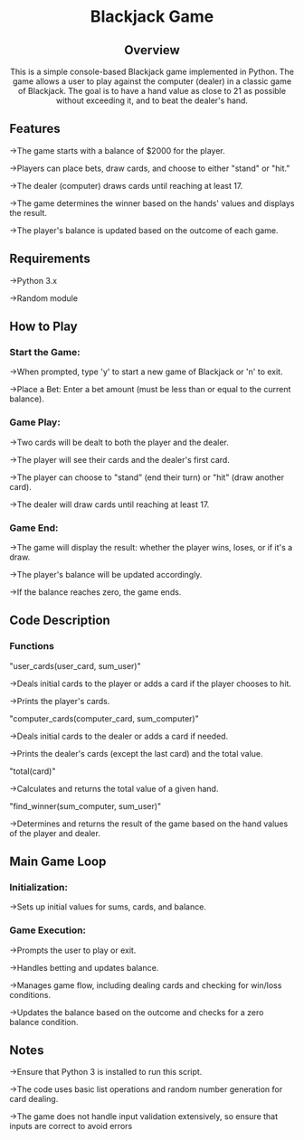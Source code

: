 **<h1 align="center">Blackjack Game</h1>**

**<h2 align="center">Overview</h2>**
  <p align="center">This is a simple console-based Blackjack game implemented in Python. The game allows a user to play against the computer (dealer) in a classic game of Blackjack. The goal is to have a hand value as close to 21 as possible without exceeding it, and to beat the dealer's hand.</p>

**<h2>Features</h2>**
 ->The game starts with a balance of $2000 for the player.
  
 ->Players can place bets, draw cards, and choose to either "stand" or "hit."
  
 ->The dealer (computer) draws cards until reaching at least 17.
  
 ->The game determines the winner based on the hands' values and displays the result.

 ->The player's balance is updated based on the outcome of each game.
  
**<h2>Requirements</h2>**

  ->Python 3.x
  
  ->Random module
  
**<h2>How to Play</h2>**

<h3>Start the Game:</h3>

 ->When prompted, type 'y' to start a new game of Blackjack or 'n' to exit.
  
 ->Place a Bet: Enter a bet amount (must be less than or equal to the current balance).
  
<h3>Game Play:</h3>

 ->Two cards will be dealt to both the player and the dealer.
  
 ->The player will see their cards and the dealer's first card.
  
 ->The player can choose to "stand" (end their turn) or "hit" (draw another card).
  
 ->The dealer will draw cards until reaching at least 17.
  
<h3>Game End:</h3>

 ->The game will display the result: whether the player wins, loses, or if it's a draw.
  
 ->The player's balance will be updated accordingly.
  
  ->If the balance reaches zero, the game ends.
  
<h2>Code Description</h2>

<h3>Functions</h3>

"user_cards(user_card, sum_user)"

  ->Deals initial cards to the player or adds a card if the player chooses to hit.
  
  ->Prints the player's cards.
  
"computer_cards(computer_card, sum_computer)"

  ->Deals initial cards to the dealer or adds a card if needed.
  
  ->Prints the dealer's cards (except the last card) and the total value.
  
"total(card)"

  ->Calculates and returns the total value of a given hand.
  
"find_winner(sum_computer, sum_user)"

 ->Determines and returns the result of the game based on the hand values of the player and dealer.
  
**<h2>Main Game Loop</h2>**

**<h3>Initialization:</h3>**

  ->Sets up initial values for sums, cards, and balance.
  
**<h3>Game Execution:</h3>**

  ->Prompts the user to play or exit.
  
  ->Handles betting and updates balance.
  
  ->Manages game flow, including dealing cards and checking for win/loss conditions.
  
  ->Updates the balance based on the outcome and checks for a zero balance condition.
  

**<h2>Notes</h2>**
  ->Ensure that Python 3 is installed to run this script.
  
  ->The code uses basic list operations and random number generation for card dealing.
  
  ->The game does not handle input validation extensively, so ensure that inputs are correct to avoid errors
